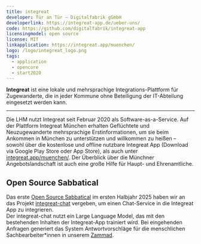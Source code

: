 ```yaml
---
title: integreat
developer: Tür an Tür – Digitalfabrik gGmbH
developerlink: https://integreat-app.de/ueber-uns/
code: https://github.com/digitalfabrik/integreat-app
licensingmodel: open source
license: MIT
linkapplication: https://integreat.app/muenchen/
logo: /logo/integreat_logo.png
tags:
  - application
  - opencore
  - start2020
---
```


**Integreat** ist eine lokale und mehrsprachige Integrations-Plattform für Zugewanderte, die in jeder Kommune ohne Beteiligung der IT-Abteilung eingesetzt werden kann.

---

Die LHM nutzt Integreat seit Februar 2020 als Software-as-a-Service.
Auf der Plattform Integreat München erhalten Geflüchtete und Neuzugewanderte mehrsprachige Erstinformationen, um sie beim Ankommen in München zu unterstützen und willkommen zu heißen – sowohl über die kostenlose und offline nutzbare Integreat App (Download via Google Play Store oder App Store), als auch unter [integreat.app/muenchen/](https://integreat.app/muenchen/).
Der Überblick über die Münchner Angebotslandschaft ist auch eine große Hilfe für Haupt- und Ehrenamtliche.

## Open Source Sabbatical

Das erste [Open Source Sabbatical](../sabbatical) im ersten Halbjahr 2025 haben wir an das Projekt [integreat-chat](https://github.com/digitalfabrik/integreat-chat) vergeben, um einen Chat-Service in die Integreat App zu integrieren.  
Der integreat-chat nutzt ein Large Language Model, das mit den bestehenden Inhalten der Integreat-App trainiert wird.
Bei eingehenden Anfragen generiert das System Antwortvorschläge für die menschlichen Sachbearbeiter*innen in unserem [Zammad](zammad).
